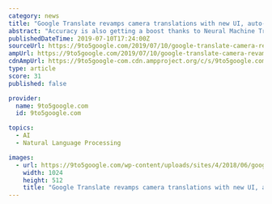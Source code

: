 ```yaml
---
category: news
title: "Google Translate revamps camera translations with new UI, auto-detect, more languages"
abstract: "Accuracy is also getting a boost thanks to Neural Machine Translation. First introduced in 2016, NMT produces more natural translations by reducing errors by 55%-85% in certain language pairs."
publishedDateTime: 2019-07-10T17:24:00Z
sourceUrl: https://9to5google.com/2019/07/10/google-translate-camera-revamp/
ampUrl: https://9to5google.com/2019/07/10/google-translate-camera-revamp/amp/
cdnAmpUrl: https://9to5google-com.cdn.ampproject.org/c/s/9to5google.com/2019/07/10/google-translate-camera-revamp/amp/
type: article
score: 31
published: false

provider:
  name: 9to5google.com
  id: 9to5google.com

topics:
  - AI
  - Natural Language Processing

images:
  - url: https://9to5google.com/wp-content/uploads/sites/4/2018/06/google_translate_2.jpg?resize=1024,512
    width: 1024
    height: 512
    title: "Google Translate revamps camera translations with new UI, auto-detect, more languages"
---
```

